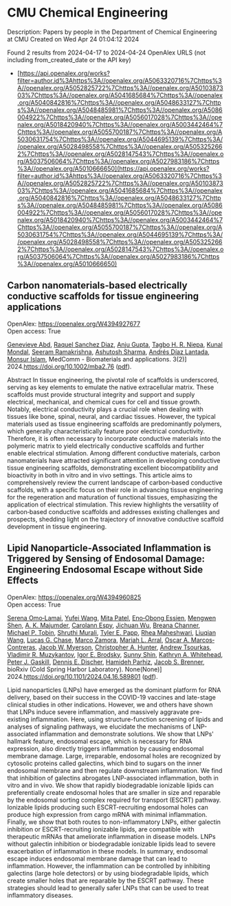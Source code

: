# CMU Chemical Engineering
Description: Papers by people in the Department of Chemical Engineering at CMU
Created on Wed Apr 24 01:04:12 2024

Found 2 results from 2024-04-17 to 2024-04-24
OpenAlex URLS (not including from_created_date or the API key)
- [https://api.openalex.org/works?filter=author.id%3Ahttps%3A//openalex.org/A5063320716%7Chttps%3A//openalex.org/A5052825722%7Chttps%3A//openalex.org/A5010387303%7Chttps%3A//openalex.org/A5041685684%7Chttps%3A//openalex.org/A5040842816%7Chttps%3A//openalex.org/A5048633127%7Chttps%3A//openalex.org/A5048485981%7Chttps%3A//openalex.org/A5086004922%7Chttps%3A//openalex.org/A5056017028%7Chttps%3A//openalex.org/A5018420940%7Chttps%3A//openalex.org/A5003442464%7Chttps%3A//openalex.org/A5055700187%7Chttps%3A//openalex.org/A5030631754%7Chttps%3A//openalex.org/A5044695139%7Chttps%3A//openalex.org/A5028498558%7Chttps%3A//openalex.org/A5053252662%7Chttps%3A//openalex.org/A5028147543%7Chttps%3A//openalex.org/A5037506064%7Chttps%3A//openalex.org/A5027983186%7Chttps%3A//openalex.org/A5010666650](https://api.openalex.org/works?filter=author.id%3Ahttps%3A//openalex.org/A5063320716%7Chttps%3A//openalex.org/A5052825722%7Chttps%3A//openalex.org/A5010387303%7Chttps%3A//openalex.org/A5041685684%7Chttps%3A//openalex.org/A5040842816%7Chttps%3A//openalex.org/A5048633127%7Chttps%3A//openalex.org/A5048485981%7Chttps%3A//openalex.org/A5086004922%7Chttps%3A//openalex.org/A5056017028%7Chttps%3A//openalex.org/A5018420940%7Chttps%3A//openalex.org/A5003442464%7Chttps%3A//openalex.org/A5055700187%7Chttps%3A//openalex.org/A5030631754%7Chttps%3A//openalex.org/A5044695139%7Chttps%3A//openalex.org/A5028498558%7Chttps%3A//openalex.org/A5053252662%7Chttps%3A//openalex.org/A5028147543%7Chttps%3A//openalex.org/A5037506064%7Chttps%3A//openalex.org/A5027983186%7Chttps%3A//openalex.org/A5010666650)

## Carbon nanomaterials‐based electrically conductive scaffolds for tissue engineering applications   

OpenAlex: https://openalex.org/W4394927677    
Open access: True
    
[Genevieve Abd](https://openalex.org/A5095772138), [Raquel Sanchez Diaz](https://openalex.org/A5003766948), [Anju Gupta](https://openalex.org/A5076052042), [Tagbo H. R. Niepa](https://openalex.org/A5044695139), [Kunal Mondal](https://openalex.org/A5041703687), [Seeram Ramakrishna](https://openalex.org/A5077698461), [Ashutosh Sharma](https://openalex.org/A5052056626), [Andrés Díaz Lantada](https://openalex.org/A5082691724), [Monsur Islam](https://openalex.org/A5071469750), MedComm - Biomaterials and applications. 3(2)] 2024.https://doi.org/10.1002/mba2.76 ([pdf](https://onlinelibrary.wiley.com/doi/pdfdirect/10.1002/mba2.76)).
    
Abstract In tissue engineering, the pivotal role of scaffolds is underscored, serving as key elements to emulate the native extracellular matrix. These scaffolds must provide structural integrity and support and supply electrical, mechanical, and chemical cues for cell and tissue growth. Notably, electrical conductivity plays a crucial role when dealing with tissues like bone, spinal, neural, and cardiac tissues. However, the typical materials used as tissue engineering scaffolds are predominantly polymers, which generally characteristically feature poor electrical conductivity. Therefore, it is often necessary to incorporate conductive materials into the polymeric matrix to yield electrically conductive scaffolds and further enable electrical stimulation. Among different conductive materials, carbon nanomaterials have attracted significant attention in developing conductive tissue engineering scaffolds, demonstrating excellent biocompatibility and bioactivity in both in vitro and in vivo settings. This article aims to comprehensively review the current landscape of carbon‐based conductive scaffolds, with a specific focus on their role in advancing tissue engineering for the regeneration and maturation of functional tissues, emphasizing the application of electrical stimulation. This review highlights the versatility of carbon‐based conductive scaffolds and addresses existing challenges and prospects, shedding light on the trajectory of innovative conductive scaffold development in tissue engineering.    

    

## Lipid Nanoparticle-Associated Inflammation is Triggered by Sensing of Endosomal Damage: Engineering Endosomal Escape without Side Effects   

OpenAlex: https://openalex.org/W4394960825    
Open access: True
    
[Serena Omo‐Lamai](https://openalex.org/A5052806309), [Yufei Wang](https://openalex.org/A5035182164), [Mita Patel](https://openalex.org/A5082931661), [Eno‐Obong Essien](https://openalex.org/A5024678471), [Mengwen Shen](https://openalex.org/A5035872050), [A. K. Majumder](https://openalex.org/A5037062640), [Carolann Espy](https://openalex.org/A5036716063), [Jichuan Wu](https://openalex.org/A5090929458), [Breana Channer](https://openalex.org/A5059058953), [Michael P. Tobin](https://openalex.org/A5006205638), [Shruthi Murali](https://openalex.org/A5068425814), [Tyler E. Papp](https://openalex.org/A5013550272), [Rhea Maheshwari](https://openalex.org/A5009609190), [Liuqian Wang](https://openalex.org/A5066751872), [Lucas G. Chase](https://openalex.org/A5069041138), [Marco Zamora](https://openalex.org/A5013737314), [Mariah L. Arral](https://openalex.org/A5049474410), [Oscar A. Marcos‐Contreras](https://openalex.org/A5074050540), [Jacob W. Myerson](https://openalex.org/A5067701831), [Christopher A. Hunter](https://openalex.org/A5003951398), [Andrew Tsourkas](https://openalex.org/A5027596223), [Vladimir R. Muzykantov](https://openalex.org/A5022924802), [Igor E. Brodsky](https://openalex.org/A5028965776), [Sunny Shin](https://openalex.org/A5059475430), [Kathryn A. Whitehead](https://openalex.org/A5010666650), [Peter J. Gaskill](https://openalex.org/A5019253024), [Dennis E. Discher](https://openalex.org/A5041290018), [Hamideh Parhiz](https://openalex.org/A5073034692), [Jacob S. Brenner](https://openalex.org/A5019182775), bioRxiv (Cold Spring Harbor Laboratory). None(None)] 2024.https://doi.org/10.1101/2024.04.16.589801 ([pdf](https://www.biorxiv.org/content/biorxiv/early/2024/04/18/2024.04.16.589801.full.pdf)).
    
Lipid nanoparticles (LNPs) have emerged as the dominant platform for RNA delivery, based on their success in the COVID-19 vaccines and late-stage clinical studies in other indications. However, we and others have shown that LNPs induce severe inflammation, and massively aggravate pre-existing inflammation. Here, using structure-function screening of lipids and analyses of signaling pathways, we elucidate the mechanisms of LNP-associated inflammation and demonstrate solutions. We show that LNPs' hallmark feature, endosomal escape, which is necessary for RNA expression, also directly triggers inflammation by causing endosomal membrane damage. Large, irreparable, endosomal holes are recognized by cytosolic proteins called galectins, which bind to sugars on the inner endosomal membrane and then regulate downstream inflammation. We find that inhibition of galectins abrogates LNP-associated inflammation, both in vitro and in vivo. We show that rapidly biodegradable ionizable lipids can preferentially create endosomal holes that are smaller in size and reparable by the endosomal sorting complex required for transport (ESCRT) pathway. Ionizable lipids producing such ESCRT-recruiting endosomal holes can produce high expression from cargo mRNA with minimal inflammation. Finally, we show that both routes to non-inflammatory LNPs, either galectin inhibition or ESCRT-recruiting ionizable lipids, are compatible with therapeutic mRNAs that ameliorate inflammation in disease models. LNPs without galectin inhibition or biodegradable ionizable lipids lead to severe exacerbation of inflammation in these models. In summary, endosomal escape induces endosomal membrane damage that can lead to inflammation. However, the inflammation can be controlled by inhibiting galectins (large hole detectors) or by using biodegradable lipids, which create smaller holes that are reparable by the ESCRT pathway. These strategies should lead to generally safer LNPs that can be used to treat inflammatory diseases.    

    
